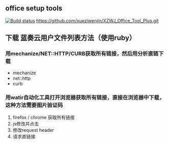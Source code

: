 ## office setup tools

[![Build status](https://ci.appveyor.com/api/projects/status/vd94vwo79d2k8kij/branch/master?svg=true)](https://ci.appveyor.com/project/lsq/officetools/branch/master)
https://github.com/xueziwenjin/XZWJ_Office_Tool_Plus.git

## 下载 蓝奏云用户文件列表方法（使用ruby）
### 用mechanize/NET::HTTP/CURB获取所有链接，然后用分析直链下载
- mechanize
- net::http
- curb
### 用watir自动化工具打开浏览器获取所有链接，直接在浏览器中下载，这种方法需要图片验证码
1. firefox / chrome 获取所有链接
2. js修改并点击
3. 修改request header
4. 请求直链接
